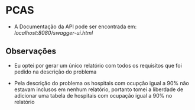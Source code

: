 # PCAS

* A Documentação da API pode ser encontrada em: *localhost:8080/swagger-ui.html*

## Observações

* Eu optei por gerar um único relatório com todos os requisitos que foi pedido na descrição do problema
	  
* Pela descrição do problema os hospitais com ocupção igual a 90% não estavam inclusos em nenhum relatório, portanto tomei a liberdade de adicionar uma tabela de hospitais com ocupação igual a 90% no relatório
